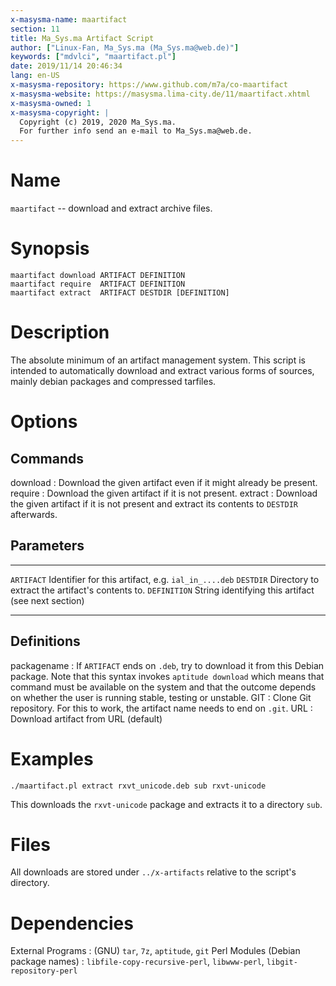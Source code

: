 ```yaml
---
x-masysma-name: maartifact
section: 11
title: Ma_Sys.ma Artifact Script
author: ["Linux-Fan, Ma_Sys.ma (Ma_Sys.ma@web.de)"]
keywords: ["mdvlci", "maartifact.pl"]
date: 2019/11/14 20:46:34
lang: en-US
x-masysma-repository: https://www.github.com/m7a/co-maartifact
x-masysma-website: https://masysma.lima-city.de/11/maartifact.xhtml
x-masysma-owned: 1
x-masysma-copyright: |
  Copyright (c) 2019, 2020 Ma_Sys.ma.
  For further info send an e-mail to Ma_Sys.ma@web.de.
---
```

Name
====

`maartifact` -- download and extract archive files.

Synopsis
========

	maartifact download ARTIFACT DEFINITION
	maartifact require  ARTIFACT DEFINITION
	maartifact extract  ARTIFACT DESTDIR [DEFINITION]

Description
===========

The absolute minimum of an artifact management system.
This script is intended to automatically download and extract various forms
of sources, mainly debian packages and compressed tarfiles.

Options
=======

## Commands

download
:   Download the given artifact even if it might already be present.
require
:   Download the given artifact if it is not present.
extract
:   Download the given artifact if it is not present and extract its contents
    to `DESTDIR` afterwards.

## Parameters

------------  ---------------------------------------------------
`ARTIFACT`    Identifier for this artifact, e.g. `ial_in_....deb`
`DESTDIR`     Directory to extract the artifact's contents to.
`DEFINITION`  String identifying this artifact (see next section)
------------  ---------------------------------------------------

## Definitions

packagename
:   If `ARTIFACT` ends on `.deb`, try to download it from this Debian
    package. Note that this syntax invokes `aptitude download` which means that
    command must be available on the system and that the outcome depends on
    whether the user is running stable, testing or unstable.
GIT
:   Clone Git repository. For this to work, the artifact name needs to end on
    `.git`.
URL
:   Download artifact from URL (default)

Examples
========

	./maartifact.pl extract rxvt_unicode.deb sub rxvt-unicode

This downloads the `rxvt-unicode` package and extracts it to a directory `sub`.

Files
=====

All downloads are stored under `../x-artifacts` relative to the script's
directory.

Dependencies
============

External Programs
:   (GNU) `tar`, `7z`, `aptitude`, `git`
Perl Modules (Debian package names)
:   `libfile-copy-recursive-perl`, `libwww-perl`, `libgit-repository-perl`

